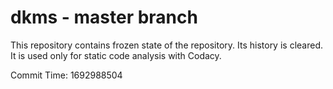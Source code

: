 # dkms - master branch

This repository contains frozen state of the repository.
Its history is cleared. It is used only for static code
analysis with Codacy.

Commit Time: 1692988504